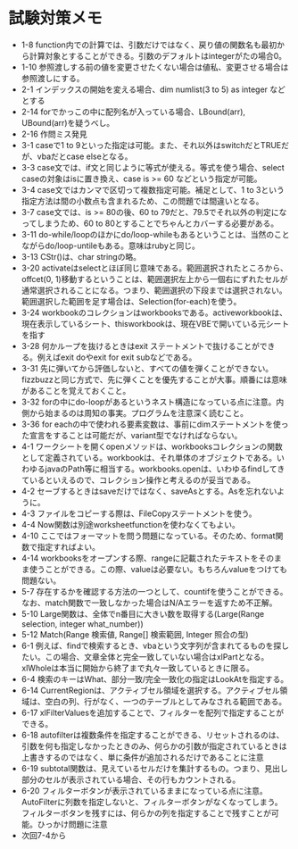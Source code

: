 # 試験対策メモ

- 1-8 function内での計算では、引数だけではなく、戻り値の関数名も最初から計算対象とすることができる。引数のデフォルトはintegerがたの場合0。
- 1-10 参照渡しする前の値を変更させたくない場合は値私、変更させる場合は参照渡しにする。
- 2-1 インデックスの開始を変える場合、dim numlist(3 to 5) as integer などとする
- 2-14 forでかっこの中に配列名が入っている場合、LBound(arr), UBound(arr)を疑うべし。
- 2-16 作問ミス発見
- 3-1 caseで1 to 9といった指定は可能。また、それ以外はswitchだとTRUEだが、vbaだとcase elseとなる。
- 3-3 case文では、if文と同じように等式が使える。等式を使う場合、select caseの対象はisに置き換え、case is >= 60 などという指定が可能。
- 3-4 case文ではカンマで区切って複数指定可能。補足として、1 to 3という指定方法は間の小数点も含まれるため、この問題では間違いとなる。
- 3-7 case文では、is >= 80の後、60 to 79だと、79.5でそれ以外の判定になってしまうため、60 to 80とすることでちゃんとカバーする必要がある。
- 3-11 do-while/loopのほかにdo/loop-whileもあるということは、当然のことながらdo/loop-untileもある。意味はrubyと同じ。
- 3-13 CStr()は、char stringの略。
- 3-20 activateはselectとほぼ同じ意味である。範囲選択されたところから、offcet(0, 1)移動するということは、範囲選択左上から一個右にずれたセルが通常選択されることになる。つまり、範囲選択の下段までは選択されない。範囲選択した範囲を足す場合は、Selection(for-each)を使う。
- 3-24 workbookのコレクションはworkbooksである。activeworkbookは、現在表示しているシート、thisworkbookは、現在VBEで開いている元シートを指す
- 3-28 何かループを抜けるときはexit ステートメントで抜けることができる。例えばexit doやexit for exit subなどである。
- 3-31 先に弾いてから評価しないと、すべての値を弾くことができない。fizzbuzzと同じ方式で、先に弾くことを優先することが大事。順番には意味があることを覚えておくこと。
- 3-32 forの中にdo-loopがあるというネスト構造になっている点に注意。内側から始まるのは周知の事実。プログラムを注意深く読むこと。
- 3-36 for eachの中で使われる要素変数は、事前にdimステートメントを使った宣言をすることは可能だが、variant型でなければならない。
- 4-1 ワークシートを開くopenメソッドは、workbooksコレクションの関数として定義されている。workbookは、それ単体のオブジェクトである。いわゆるjavaのPath等に相当する。workbooks.openは、いわゆるfindしてきているといえるので、コレクション操作と考えるのが妥当である。
- 4-2 セーブするときはsaveだけではなく、saveAsとする。Asを忘れないように。
- 4-3 ファイルをコピーする際は、FileCopyステートメントを使う。
- 4-4 Now関数は別途worksheetfunctionを使わなくてもよい。
- 4-10 ここではフォーマットを問う問題になっている。そのため、format関数で指定すればよい。
- 4-14 workbooksをオープンする際、rangeに記載されたテキストをそのまま使うことができる。この際、valueは必要ない。もちろんvalueをつけても問題ない。
- 5-7 存在するかを確認する方法の一つとして、countifを使うことができる。なお、match関数で一致しなかった場合はN/Aエラーを返すため不正解。
- 5-10 Large関数は、全体でn番目に大きい数を取得する(Large(Range selection, integer what_number))
- 5-12 Match(Range 検索値, Range[] 検索範囲, Integer 照合の型)
- 6-1 例えば、findで検索するとき、vbaという文字列が含まれてるものを探したい。この場合、文章全体と完全一致していない場合はxlPartとなる。xlWholeは本当に開始から終了まで丸々一致しているときに限る。
- 6-4 検索のキーはWhat、部分一致/完全一致化の指定はLookAtを指定する。
- 6-14 CurrentRegionは、アクティブセル領域を選択する。アクティブセル領域は、空白の列、行がなく、一つのテーブルとしてみなされる範囲である。
- 6-17 xlFilterValuesを追加することで、フィルターを配列で指定することができる。
- 6-18 autofilterは複数条件を指定することができる、リセットされるのは、引数を何も指定しなかったときのみ、何らかの引数が指定されているときは上書きするのではなく、単に条件が追加されるだけであることに注意
- 6-19 subtotal関数は、見えているセルだけを集計するもの。つまり、見出し部分のセルが表示されている場合、その行もカウントされる。
- 6-20 フィルターボタンが表示されているままになっている点に注意。AutoFilterに列数を指定しないと、フィルターボタンがなくなってしまう。フィルターボタンを残すには、何らかの列を指定することで残すことが可能。ひっかけ問題に注意
- 次回7-4から
